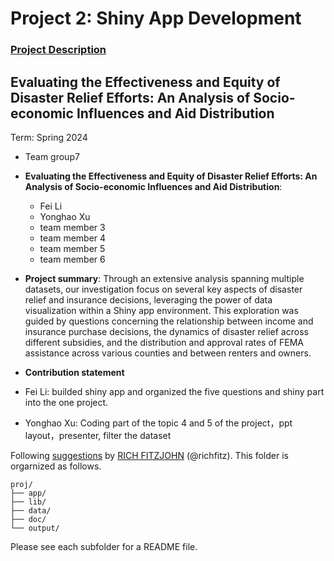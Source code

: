 # Project 2: Shiny App Development

### [Project Description](doc/project2_desc.md)

## Evaluating the Effectiveness and Equity of Disaster Relief Efforts: An Analysis of Socio-economic Influences and Aid Distribution
Term: Spring 2024

+ Team group7
+ **Evaluating the Effectiveness and Equity of Disaster Relief Efforts: An Analysis of Socio-economic Influences and Aid Distribution**:
	+ Fei Li
	+ Yonghao Xu
	+ team member 3
	+ team member 4
	+ team member 5
 	+ team member 6

+ **Project summary**: Through an extensive analysis spanning multiple datasets, our investigation focus on several key aspects of disaster relief and insurance decisions, leveraging the power of data visualization within a Shiny app environment. This exploration was guided by questions concerning the relationship between income and insurance purchase decisions, the dynamics of disaster relief across different subsidies, and the distribution and approval rates of FEMA assistance across various counties and between renters and owners.


+ **Contribution statement**
+ Fei Li: builded shiny app and organized the five questions and shiny part into the one project.
+ Yonghao Xu: Coding part of the topic 4 and 5 of the project，ppt layout，presenter, filter the dataset

Following [suggestions](http://nicercode.github.io/blog/2013-04-05-projects/) by [RICH FITZJOHN](http://nicercode.github.io/about/#Team) (@richfitz). This folder is orgarnized as follows.

```
proj/
├── app/
├── lib/
├── data/
├── doc/
└── output/
```

Please see each subfolder for a README file.

